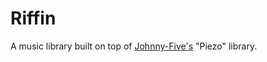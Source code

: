 # Riffin

A music library built on top of [Johnny-Five's](https://github.com/rwaldron/johnny-five) "Piezo" library.

